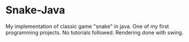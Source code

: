 # Snake-Java
My implementation of classic game "snake" in java.
One of my first programming projects. No tutorials followed.
Rendering done with swing.
